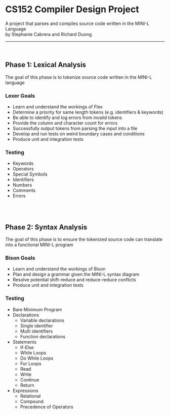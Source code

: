# CS152 Compiler Design Project
A project that parses and compiles source code written in the MINI-L Language <br>
by Stephanie Cabrera and Richard Duong

------------------------------------------------------------------------------
<br>

## Phase 1: Lexical Analysis
The goal of this phase is to tokenize source code written in the MINI-L language
<br>

### Lexer Goals
+ Learn and understand the workings of Flex
+ Determine a priority for same length tokens (e.g. identifiers & keywords)
+ Be able to identify and log errors from invalid tokens
+ Provide the column and character count for errors
+ Successfully output tokens from parsing the input into a file
+ Develop and run tests on weird boundary cases and conditions
+ Produce unit and integration tests

### Testing
+ Keywords
+ Operators
+ Special Symbols
+ Identifiers
+ Numbers
+ Comments
+ Errors

<br><br>

## Phase 2: Syntax Analysis
The goal of this phase is to ensure the tokenized source code can translate into a functional MINI-L program
<br>

### Bison Goals
+ Learn and understand the workings of Bison
+ Plan and design a grammar given the MINI-L syntax diagram
+ Resolve potential shift-reduce and reduce-reduce conflicts
+ Produce unit and integration tests

### Testing
+ Bare Minimum Program
+ Declarations
  + Variable declarations
  + Single identifier
  + Multi identifiers
  + Function declarations
+ Statements
  + If-Else
  + While Loops
  + Do While Loops
  + For Loops
  + Read
  + Write
  + Continue
  + Return
+ Expressions
  + Relational
  + Compound
  + Precedence of Operators


